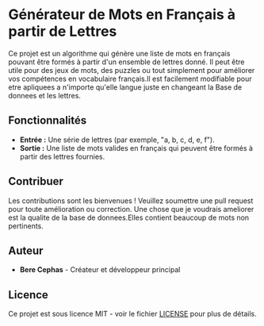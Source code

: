 # Générateur de Mots en Français à partir de Lettres

Ce projet est un algorithme qui génère une liste de mots en français pouvant être formés à partir d'un ensemble de lettres donné.
Il peut être utile pour des jeux de mots, des puzzles ou tout simplement pour améliorer vos compétences en vocabulaire français.Il est facilement modifiable pour etre apliquees
a n'importe qu'elle langue juste en changeant la Base de donnees et les lettres.

## Fonctionnalités

- **Entrée :** Une série de lettres (par exemple, "a, b, c, d, e, f").
- **Sortie :** Une liste de mots valides en français qui peuvent être formés à partir des lettres fournies.

## Contribuer

Les contributions sont les bienvenues ! Veuillez soumettre une pull request pour toute amélioration ou correction.
Une chose que je voudrais ameliorer est la qualite de la base de donnees.Elles contient beaucoup de mots non pertinents.

## Auteur

- **Bere Cephas** - Créateur et développeur principal

## Licence

Ce projet est sous licence MIT - voir le fichier [LICENSE](LICENSE) pour plus de détails.

